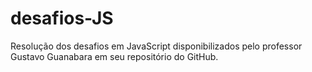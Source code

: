 # desafios-JS
 Resolução dos desafios em JavaScript disponibilizados pelo professor Gustavo Guanabara em seu repositório do GitHub. 
